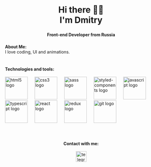 <h1 align="center">Hi there 🖖🏻<br> I'm Dmitry</h1>

###

<h4 align="center">Front-end Developer from Russia</h4>

###

<b>About Me:</b><br>
I love coding, UI and animations.

###
<br>
<b>Technologies and tools:</b><br><br>
<div>
  <img src="https://cdn.jsdelivr.net/gh/devicons/devicon/icons/html5/html5-original.svg" height="75" alt="html5 logo"  />
  <img width="15" />
  <img src="https://cdn.jsdelivr.net/gh/devicons/devicon/icons/css3/css3-original.svg" height="75" alt="css3 logo"  />
  <img width="15" />
  <img src="https://cdn.worldvectorlogo.com/logos/sass-1.svg" height="75" alt="sass logo"  />
  <img width="15" />
  <img src="https://img.jsdelivr.com/raw.githubusercontent.com/styled-components/brand/master/styled-components.png" height="75" alt="styled-components logo"  />
  <img width="15" />
  <img src="https://cdn.jsdelivr.net/gh/devicons/devicon/icons/javascript/javascript-original.svg" height="75" alt="javascript logo"  />
  <img width="15" />
  <img src="https://cdn.jsdelivr.net/gh/devicons/devicon/icons/typescript/typescript-original.svg" height="75" alt="typescript logo"  />
  <img width="15" />
  <img src="https://cdn.jsdelivr.net/gh/devicons/devicon/icons/react/react-original.svg" height="75" alt="react logo"  />
  <img width="15" />
  <img src="https://cdn.jsdelivr.net/gh/devicons/devicon/icons/redux/redux-original.svg" height="75" alt="redux logo"  />
  <img width="15" />
  <img src="https://cdn.jsdelivr.net/gh/devicons/devicon/icons/git/git-original.svg" height="75" alt="git logo"  />
</div>
<br/>
  
###
<br>
<div align="center">
<b>Contact with me:</b><br><br>
  <a href="https://t.me/UF2xx"><img src="https://img.shields.io/static/v1?message=Telegram&logo=telegram&label=&color=2CA5E0&logoColor=white&labelColor=&style=for-the-badge" height="35" alt="telegram logo"  /></a>
</div> 

